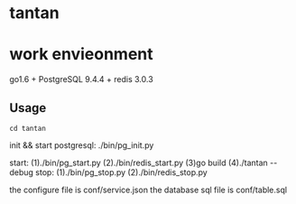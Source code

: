 # tantan
# work envieonment
  go1.6 + PostgreSQL 9.4.4 + redis 3.0.3
## Usage

    cd tantan
    
  init && start postgresql:
    ./bin/pg_init.py
    
  start:
    (1)./bin/pg_start.py
    (2)./bin/redis_start.py
    (3)go build
    (4)./tantan --debug
   stop:
    (1)./bin/pg_stop.py
    (2)./bin/redis_stop.py
   
   the configure file is  conf/service.json
   the database sql file is conf/table.sql
    